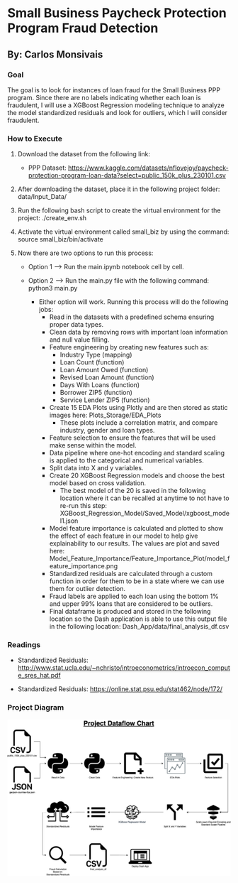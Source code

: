 # Small Business Paycheck Protection Program Fraud Detection
## By: Carlos Monsivais

### Goal
The goal is to look for instances of loan fraud for the Small Business PPP  program. Since there are no labels indicating
whether each loan is fraudulent, I will use a XGBoost Regression modeling technique to analyze the model standardized 
residuals and look for outliers, which I will consider fraudulent.

### How to Execute
1. Download the dataset from the following link:
    * PPP Dataset: https://www.kaggle.com/datasets/nflovejoy/paycheck-protection-program-loan-data?select=public_150k_plus_230101.csv

2. After downloading the dataset, place it in the following project folder: data/Input_Data/

3. Run the following bash script to create the virtual environment for the project: ./create_env.sh

4. Activate the virtual environment called small_biz by using the command: source small_biz/bin/activate

5. Now there are two options to run this process:
    * Option 1 --> Run the main.ipynb notebook cell by cell.
    * Option 2 --> Run the main.py file with the following command: python3 main.py
      
        * Either option will work. Running this process will do the following jobs:
            - Read in the datasets with a predefined schema ensuring proper data types.
            - Clean data by removing rows with important loan information and null value filling.
            - Feature engineering by creating new features such as: 
                - Industry Type (mapping)
                - Loan Count (function) 
                - Loan Amount Owed (function)
                - Revised Loan Amount (function) 
                - Days With Loans (function)
                - Borrower ZIP5 (function)
                - Service Lender ZIP5 (function)
            - Create 15 EDA Plots using Plotly and are then stored as static images here: Plots_Storage/EDA_Plots
                - These plots include a correlation matrix, and compare industry, gender and loan types.
            - Feature selection to ensure the features that will be used make sense within the model.
            - Data pipeline where one-hot encoding and standard scaling is applied to the categorical and numerical variables.
            - Split data into X and y variables.
            - Create 20 XGBoost Regression models and choose the best model based on cross validation.
                - The best model of the 20 is saved in the following location where it can be recalled at anytime to not have to re-run this step: XGBoost_Regression_Model/Saved_Model/xgboost_model1.json
            - Model feature importance is calculated and plotted to show the effect of each feature in our model to help give explainability to our results. The values are plot and saved here: Model_Feature_Importance/Feature_Importance_Plot/model_feature_importance.png
            - Standardized residuals are calculated through a custom function in order for them to be in a state where we can use them for outlier detection.
            - Fraud labels are applied to each loan using the bottom 1% and upper 99% loans that are considered to be outliers.
            - Final dataframe is produced and stored in the following location so the Dash application is able to use this output file in the following location: Dash_App/data/final_analysis_df.csv



### Readings
* Standardized Residuals: http://www.stat.ucla.edu/~nchristo/introeconometrics/introecon_compute_sres_hat.pdf

* Standardized Residuals: https://online.stat.psu.edu/stat462/node/172/

### Project Diagram
![Project Flow Diagram](Project_Diagram_Flow/PPP_Fraud_Detection.drawio.png)